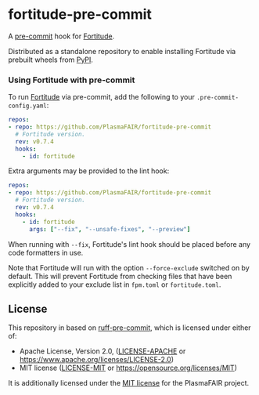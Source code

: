 # fortitude-pre-commit

A [pre-commit](https://pre-commit.com/) hook for [Fortitude](https://github.com/PlasmaFAIR/fortitude).

Distributed as a standalone repository to enable installing Fortitude via prebuilt
wheels from [PyPI](https://pypi.org/project/fortitude-lint/).


### Using Fortitude with pre-commit

To run [Fortitude](https://fortitude.readthedocs.io/en/stable/) via pre-commit, add the
following to your `.pre-commit-config.yaml`:

```yaml
repos:
- repo: https://github.com/PlasmaFAIR/fortitude-pre-commit
  # Fortitude version.
  rev: v0.7.4
  hooks:
    - id: fortitude
```

Extra arguments may be provided to the lint hook:

```yaml
repos:
- repo: https://github.com/PlasmaFAIR/fortitude-pre-commit
  # Fortitude version.
  rev: v0.7.4
  hooks:
    - id: fortitude
      args: ["--fix", "--unsafe-fixes", "--preview"]
```

When running with `--fix`, Fortitude's lint hook should be placed before any code
formatters in use.

Note that Fortitude will run with the option `--force-exclude` switched on by default.
This will prevent Fortitude from checking files that have been explicitly added to your
exclude list in `fpm.toml` or `fortitude.toml`.

## License

This repository in based on [ruff-pre-commit](https://github.com/astral-sh/ruff-pre-commit),
which is licensed under either of:

- Apache License, Version 2.0, ([LICENSE-APACHE](LICENSE-APACHE-ruff) or <https://www.apache.org/licenses/LICENSE-2.0>)
- MIT license ([LICENSE-MIT](LICENSE-MIT-ruff) or <https://opensource.org/licenses/MIT>)

It is additionally licensed under the [MIT license](LICENSE) for the PlasmaFAIR project.
